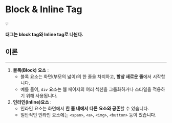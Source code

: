 # Block & Inline Tag

<aside>
💡

**태그는 block tag와 Inline tag로 나뉜다.** 

</aside>

## 이론

---

1. **블록(Block) 요소** : 
    - 블록 요소는 화면(부모의 넓이)의 한 줄을 차지하고, **항상 새로운 줄**에서 시작합니다.
    - 예를 들어, `div` 요소는 웹 페이지의 여러 섹션을 그룹화하거나 스타일을 적용하기 위해 사용됩니다.
2. **인라인(Inline)요소** :
    - 인라인 요소는 화면에서 **한 줄 내에서 다른 요소와 공존**할 수 있습니다.
    - 일반적인 인라인 요소에는 `<span>`, `<a>`, `<img>`, `<button>` 등이 있습니다.